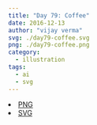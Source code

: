 ```yaml
---
title: "Day 79: Coffee"
date: 2016-12-13
author: "vijay verma"
svg: ./day79-coffee.svg
png: ./day79-coffee.png
category:
  - illustration
tags:
  - ai
  - svg
---
```

<li><a href="./day79-coffee.png" download className="btn-png">PNG</a></li>
<li><a href="./day79-coffee.svg" download className="btn-svg">SVG</a></li>
